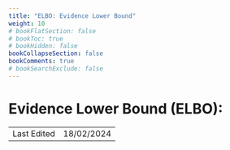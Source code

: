 ```yaml
---
title: "ELBO: Evidence Lower Bound"
weight: 10
# bookFlatSection: false
# bookToc: true
# bookHidden: false
bookCollapseSection: false
bookComments: true
# bookSearchExclude: false
---
```


# Evidence Lower Bound (ELBO):
 

|             |            |
| ----------- | ---------- |
| Last Edited | 18/02/2024 |

